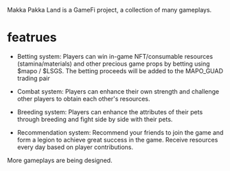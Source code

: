 Makka Pakka Land is a GameFi project, a collection of many gameplays.

# featrues
- Betting system: Players can win in-game NFT/consumable resources (stamina/materials) and other precious game props by betting using $mapo / $LSGS. The betting proceeds will be added to the MAPO_GUAD trading pair

- Combat system: Players can enhance their own strength and challenge other players to obtain each other's resources.

- Breeding system: Players can enhance the attributes of their pets through breeding and fight side by side with their pets.

- Recommendation system: Recommend your friends to join the game and form a legion to achieve great success in the game. Receive resources every day based on player contributions.

More gameplays are being designed.